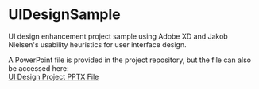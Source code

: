 # UIDesignSample
UI design enhancement project sample using Adobe XD and Jakob Nielsen's usability heuristics for user interface design.

A PowerPoint file is provided in the project repository, but the file can also be accessed here:
<br>
<a href="https://github.com/ffm5113/UIDesignSample/blob/main/Forrest_Moulin_Blueskysea_UI_Enhancement_Group_Project.pptx?raw=true">UI Design Project PPTX File</a>
